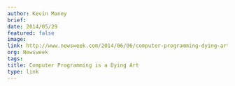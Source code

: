 ```yaml
---
author: Kevin Maney
brief:
date: 2014/05/29
featured: false
image:
link: http://www.newsweek.com/2014/06/06/computer-programming-dying-art-252618.html
org: Newsweek
tags:
title: Computer Programming is a Dying Art
type: link
---
```

